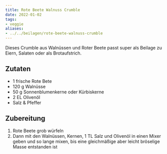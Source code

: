 ```yaml
---
title: Rote Beete Walnuss Crumble
date: 2022-01-02
tags:
- veggie
aliases:
- ../../beilagen/rote-beete-walnuss-crumble
---
```


Dieses Crumble aus Walnüssen und Roter Beete passt super als Beilage zu Eiern, Salaten oder als Brotaufstrich.

## Zutaten
- 1 frische Rote Bete
- 120 g Walnüsse
- 50 g Sonnenblumenkerne oder Kürbiskerne
- 2 EL Olivenöl
- Salz & Pfeffer

## Zubereitung
1. Rote Beete grob würfeln
2. Dann mit den Walnüssen, Kernen, 1 TL Salz und Olivenöl in einen Mixer geben und so lange mixen, bis eine gleichmäßige aber leicht bröselige Masse entstanden ist
